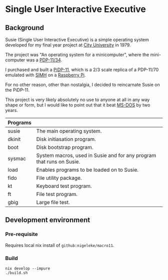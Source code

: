# Single User Interactive Executive

## Background

Susie (Single User Interactive Executive) is a simple operating system developed for my final year project at [City University](https://www.city.ac.uk/) in 1979.

The project was "An operating system for a minicomputer", where the mini-computer was a [PDP-11/34](https://en.wikipedia.org/wiki/PDP-11).

I purchased and built a [PiDP-11](https://obsolescence.wixsite.com/obsolescence/pidp-11), which is a 2/3 scale replica of a PDP-11/70 emulated with [SIMH](https://github.com/simh/simh) on a [Raspberry Pi](https://www.raspberrypi.com/).

For no other reason, other than nostalgia, I decided to reincarnate Susie on the PiDP-11.

This project is very likely absolutely no use to anyone at all in any way shape or form, but I would like to point out that it beat [MS-DOS](https://en.wikipedia.org/wiki/MS-DOS) by two years.

| Programs  | |
|-----------|-|
| susie     | The main operating system. |
| dkinit    | Disk initiasation program. |
| boot      | Disk bootstrap program. |
| sysmac    | System macros, used in Susie and for any program that runs on Susie. |
| load      | Enables programs to be loaded on to Susie. |
| fido      | File utility package. |
| kt        | Keyboard test program. |
| ft        | File test program. |
| gbig      | Large file test. |

## Development environment

### Pre-requisite

Requires local nix install of `github:nigeleke/macro11`.

### Build

```
nix develop --impure
./build.sh
```
